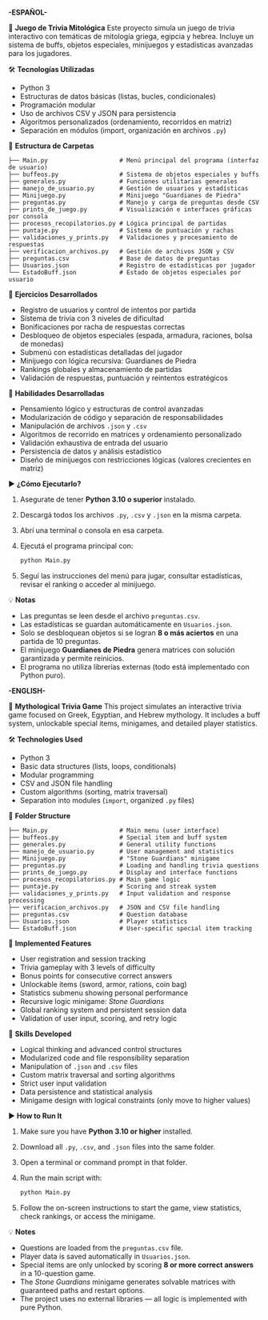 **-ESPAÑOL-**

📜 **Juego de Trivia Mitológica**
Este proyecto simula un juego de trivia interactivo con temáticas de mitología griega, egipcia y hebrea. Incluye un sistema de buffs, objetos especiales, minijuegos y estadísticas avanzadas para los jugadores.

🛠️ **Tecnologías Utilizadas**

* Python 3
* Estructuras de datos básicas (listas, bucles, condicionales)
* Programación modular
* Uso de archivos CSV y JSON para persistencia
* Algoritmos personalizados (ordenamiento, recorridos en matriz)
* Separación en módulos (import, organización en archivos `.py`)

📁 **Estructura de Carpetas**

```
├── Main.py                    # Menú principal del programa (interfaz de usuario)
├── buffeos.py                 # Sistema de objetos especiales y buffs
├── generales.py               # Funciones utilitarias generales
├── manejo_de_usuario.py       # Gestión de usuarios y estadísticas
├── Minijuego.py               # Minijuego "Guardianes de Piedra"
├── preguntas.py               # Manejo y carga de preguntas desde CSV
├── prints_de_juego.py         # Visualización e interfaces gráficas por consola
├── procesos_recopilatorios.py # Lógica principal de partidas
├── puntaje.py                 # Sistema de puntuación y rachas
├── validaciones_y_prints.py   # Validaciones y procesamiento de respuestas
├── verificacion_archivos.py   # Gestión de archivos JSON y CSV
├── preguntas.csv              # Base de datos de preguntas
├── Usuarios.json              # Registro de estadísticas por jugador
└── EstadoBuff.json            # Estado de objetos especiales por usuario
```

📌 **Ejercicios Desarrollados**

* Registro de usuarios y control de intentos por partida
* Sistema de trivia con 3 niveles de dificultad
* Bonificaciones por racha de respuestas correctas
* Desbloqueo de objetos especiales (espada, armadura, raciones, bolsa de monedas)
* Submenú con estadísticas detalladas del jugador
* Minijuego con lógica recursiva: Guardianes de Piedra
* Rankings globales y almacenamiento de partidas
* Validación de respuestas, puntuación y reintentos estratégicos

🧠 **Habilidades Desarrolladas**

* Pensamiento lógico y estructuras de control avanzadas
* Modularización de código y separación de responsabilidades
* Manipulación de archivos `.json` y `.csv`
* Algoritmos de recorrido en matrices y ordenamiento personalizado
* Validación exhaustiva de entrada del usuario
* Persistencia de datos y análisis estadístico
* Diseño de minijuegos con restricciones lógicas (valores crecientes en matriz)

▶️ **¿Cómo Ejecutarlo?**

1. Asegurate de tener **Python 3.10 o superior** instalado.
2. Descargá todos los archivos `.py`, `.csv` y `.json` en la misma carpeta.
3. Abrí una terminal o consola en esa carpeta.
4. Ejecutá el programa principal con:

   ```bash
   python Main.py
   ```
5. Seguí las instrucciones del menú para jugar, consultar estadísticas, revisar el ranking o acceder al minijuego.

💡 **Notas**

* Las preguntas se leen desde el archivo `preguntas.csv`.
* Las estadísticas se guardan automáticamente en `Usuarios.json`.
* Solo se desbloquean objetos si se logran **8 o más aciertos** en una partida de 10 preguntas.
* El minijuego **Guardianes de Piedra** genera matrices con solución garantizada y permite reinicios.
* El programa no utiliza librerías externas (todo está implementado con Python puro).

**-ENGLISH-**

📜 **Mythological Trivia Game**
This project simulates an interactive trivia game focused on Greek, Egyptian, and Hebrew mythology. It includes a buff system, unlockable special items, minigames, and detailed player statistics.

🛠️ **Technologies Used**

* Python 3
* Basic data structures (lists, loops, conditionals)
* Modular programming
* CSV and JSON file handling
* Custom algorithms (sorting, matrix traversal)
* Separation into modules (`import`, organized `.py` files)

📁 **Folder Structure**

```
├── Main.py                    # Main menu (user interface)
├── buffeos.py                 # Special item and buff system
├── generales.py               # General utility functions
├── manejo_de_usuario.py       # User management and statistics
├── Minijuego.py               # "Stone Guardians" minigame
├── preguntas.py               # Loading and handling trivia questions
├── prints_de_juego.py         # Display and interface functions
├── procesos_recopilatorios.py # Main game logic
├── puntaje.py                 # Scoring and streak system
├── validaciones_y_prints.py   # Input validation and response processing
├── verificacion_archivos.py   # JSON and CSV file handling
├── preguntas.csv              # Question database
├── Usuarios.json              # Player statistics
└── EstadoBuff.json            # User-specific special item tracking
```

📌 **Implemented Features**

* User registration and session tracking
* Trivia gameplay with 3 levels of difficulty
* Bonus points for consecutive correct answers
* Unlockable items (sword, armor, rations, coin bag)
* Statistics submenu showing personal performance
* Recursive logic minigame: *Stone Guardians*
* Global ranking system and persistent session data
* Validation of user input, scoring, and retry logic

🧠 **Skills Developed**

* Logical thinking and advanced control structures
* Modularized code and file responsibility separation
* Manipulation of `.json` and `.csv` files
* Custom matrix traversal and sorting algorithms
* Strict user input validation
* Data persistence and statistical analysis
* Minigame design with logical constraints (only move to higher values)

▶️ **How to Run It**

1. Make sure you have **Python 3.10 or higher** installed.
2. Download all `.py`, `.csv`, and `.json` files into the same folder.
3. Open a terminal or command prompt in that folder.
4. Run the main script with:

   ```bash
   python Main.py
   ```
5. Follow the on-screen instructions to start the game, view statistics, check rankings, or access the minigame.

💡 **Notes**

* Questions are loaded from the `preguntas.csv` file.
* Player data is saved automatically in `Usuarios.json`.
* Special items are only unlocked by scoring **8 or more correct answers** in a 10-question game.
* The *Stone Guardians* minigame generates solvable matrices with guaranteed paths and restart options.
* The project uses no external libraries — all logic is implemented with pure Python.
